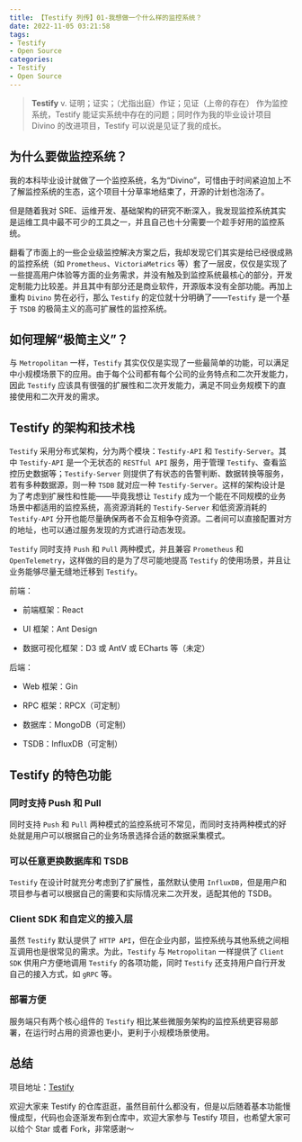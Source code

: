 ```yaml
---
title: 【Testify 列传】01-我想做一个什么样的监控系统？
date: 2022-11-05 03:21:58
tags:
- Testify
- Open Source
categories:
- Testify
- Open Source
---
```


> **Testify**
> v. 证明；证实；（尤指出庭）作证；见证（上帝的存在）
> 作为监控系统，Testify 能证实系统中存在的问题；同时作为我的毕业设计项目 Divino 的改进项目，Testify 可以说是见证了我的成长。

## 为什么要做监控系统？

我的本科毕业设计就做了一个监控系统，名为“Divino”，可惜由于时间紧迫加上不了解监控系统的生态，这个项目十分草率地结束了，开源的计划也泡汤了。

但是随着我对 SRE、运维开发、基础架构的研究不断深入，我发现监控系统其实是运维工具中最不可少的工具之一，并且自己也十分需要一个趁手好用的监控系统。

翻看了市面上的一些企业级监控解决方案之后，我却发现它们其实是给已经很成熟的监控系统（如 `Prometheus`、`VictoriaMetrics` 等）套了一层皮，仅仅是实现了一些提高用户体验等方面的业务需求，并没有触及到监控系统最核心的部分，开发定制能力比较差。并且其中有部分还是商业软件，开源版本没有全部功能。再加上重构 `Divino` 势在必行，那么 `Testify` 的定位就十分明确了——`Testify` 是一个基于 `TSDB` 的极简主义的高可扩展性的监控系统。

## 如何理解“极简主义”？

与 `Metropolitan` 一样，`Testify` 其实仅仅是实现了一些最简单的功能，可以满足中小规模场景下的应用。由于每个公司都有每个公司的业务特点和二次开发能力，因此 `Testify` 应该具有很强的扩展性和二次开发能力，满足不同业务规模下的直接使用和二次开发的需求。

## Testify 的架构和技术栈

`Testify` 采用分布式架构，分为两个模块：`Testify-API` 和 `Testify-Server`。其中 `Testify-API` 是一个无状态的 `RESTful API` 服务，用于管理 `Testify`、查看监控历史数据等；`Testify-Server` 则提供了有状态的告警判断、数据转换等服务，若有多种数据源，则一种 `TSDB` 就对应一种 `Testify-Server`。这样的架构设计是为了考虑到扩展性和性能——毕竟我想让 `Testify` 成为一个能在不同规模的业务场景中都适用的监控系统，高资源消耗的 `Testify-Server` 和低资源消耗的 `Testify-API` 分开也能尽量确保两者不会互相争夺资源。二者间可以直接配置对方的地址，也可以通过服务发现的方式进行动态发现。

`Testify` 同时支持 `Push` 和 `Pull` 两种模式，并且兼容 `Prometheus` 和 `OpenTelemetry`，这样做的目的是为了尽可能地提高 `Testify` 的使用场景，并且让业务能够尽量无缝地迁移到 `Testify`。

前端：

- 前端框架：React

- UI 框架：Ant Design

- 数据可视化框架：D3 或 AntV 或 ECharts 等（未定）

后端：

- Web 框架：Gin

- RPC 框架：RPCX（可定制）

- 数据库：MongoDB（可定制）

- TSDB：InfluxDB（可定制）

## Testify 的特色功能

### 同时支持 Push 和 Pull

同时支持 `Push` 和 `Pull` 两种模式的监控系统可不常见，而同时支持两种模式的好处就是用户可以根据自己的业务场景选择合适的数据采集模式。

### 可以任意更换数据库和 TSDB

`Testify` 在设计时就充分考虑到了扩展性，虽然默认使用 `InfluxDB`，但是用户和项目参与者可以根据自己的需要和实际情况来二次开发，适配其他的 TSDB。

### Client SDK 和自定义的接入层

虽然 `Testify` 默认提供了 `HTTP API`，但在企业内部，监控系统与其他系统之间相互调用也是很常见的需求。为此，`Testify` 与 `Metropolitan` 一样提供了 `Client SDK` 供用户方便地调用 `Testify` 的各项功能，同时 `Testify` 还支持用户自行开发自己的接入方式，如 `gRPC` 等。

### 部署方便

服务端只有两个核心组件的 `Testify` 相比某些微服务架构的监控系统更容易部署，在运行时占用的资源也更小，更利于小规模场景使用。

## 总结

项目地址：[Testify](https://github.com/noellemu/testify)

欢迎大家来 Testify 的仓库逛逛，虽然目前什么都没有，但是以后随着基本功能慢慢成型，代码也会逐渐发布到仓库中，欢迎大家参与 Testify 项目，也希望大家可以给个 Star 或者 Fork，非常感谢～
